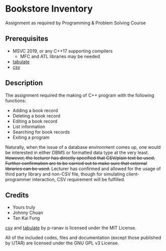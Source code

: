 # Bookstore Inventory

Assignment as required by Programming & Problem Solving Course

## Prerequisites

- MSVC 2019, or any C++17 supporting compilers
  - MFC and ATL libraries may be needed
- [tabulate](https://github.com/p-ranav/tabulate)
- [csv](https://github.com/p-ranav/csv)

## Description

The assignment required the making of C++ program with the following functions:

- Adding a book record
- Deleting a book record
- Editing a book record
- List information
- Searching for book records
- Exiting a program

Naturally, when the issue of a database environment comes up, one would be interested in either DBMS or formatted data type at the very least. ~~However, the lecturer has directly specified that CSV/plain text be used. Further confirmation are to be carried out to make sure that external libraries can be used.~~ Lecturer has confirmed and allowed for the usage of third party library and non-CSV file, though for simulating client-programmer interaction, CSV requirement will be fulfilled.

## Credits

- Yours truly
- Johnny Chuan
- Tan Kai Fung

[csv](https://github.com/p-ranav/csv) and [tabulate](https://github.com/p-ranav/tabulate) by p-ranav is licensed under the MIT License.

All of the included codes, files and documentation (except those published by UTAR) are licensed under the GNU GPL v3 License.
